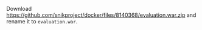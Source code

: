 Download <https://github.com/snikproject/docker/files/8140368/evaluation.war.zip> and rename it to `evaluation.war`.
